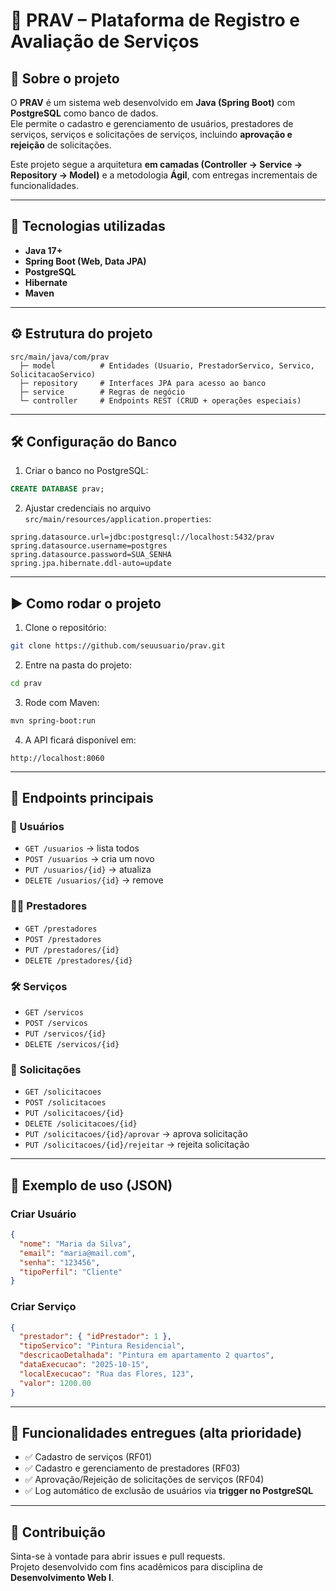 # 📌 PRAV – Plataforma de Registro e Avaliação de Serviços

## 📖 Sobre o projeto
O **PRAV** é um sistema web desenvolvido em **Java (Spring Boot)** com **PostgreSQL** como banco de dados.  
Ele permite o cadastro e gerenciamento de usuários, prestadores de serviços, serviços e solicitações de serviços, incluindo **aprovação e rejeição** de solicitações.  

Este projeto segue a arquitetura **em camadas (Controller → Service → Repository → Model)** e a metodologia **Ágil**, com entregas incrementais de funcionalidades.

---

## 🚀 Tecnologias utilizadas
- **Java 17+**
- **Spring Boot (Web, Data JPA)**
- **PostgreSQL**
- **Hibernate**
- **Maven**

---

## ⚙️ Estrutura do projeto
```
src/main/java/com/prav
  ├─ model          # Entidades (Usuario, PrestadorServico, Servico, SolicitacaoServico)
  ├─ repository     # Interfaces JPA para acesso ao banco
  ├─ service        # Regras de negócio
  └─ controller     # Endpoints REST (CRUD + operações especiais)
```

---

## 🛠️ Configuração do Banco
1. Criar o banco no PostgreSQL:
```sql
CREATE DATABASE prav;
```

2. Ajustar credenciais no arquivo `src/main/resources/application.properties`:
```properties
spring.datasource.url=jdbc:postgresql://localhost:5432/prav
spring.datasource.username=postgres
spring.datasource.password=SUA_SENHA
spring.jpa.hibernate.ddl-auto=update
```

---

## ▶️ Como rodar o projeto
1. Clone o repositório:
```bash
git clone https://github.com/seuusuario/prav.git
```

2. Entre na pasta do projeto:
```bash
cd prav
```

3. Rode com Maven:
```bash
mvn spring-boot:run
```

4. A API ficará disponível em:
```
http://localhost:8060
```

---

## 📌 Endpoints principais

### 👤 Usuários
- `GET /usuarios` → lista todos
- `POST /usuarios` → cria um novo
- `PUT /usuarios/{id}` → atualiza
- `DELETE /usuarios/{id}` → remove

### 🧑‍🔧 Prestadores
- `GET /prestadores`
- `POST /prestadores`
- `PUT /prestadores/{id}`
- `DELETE /prestadores/{id}`

### 🛠️ Serviços
- `GET /servicos`
- `POST /servicos`
- `PUT /servicos/{id}`
- `DELETE /servicos/{id}`

### 📑 Solicitações
- `GET /solicitacoes`
- `POST /solicitacoes`
- `PUT /solicitacoes/{id}`
- `DELETE /solicitacoes/{id}`
- `PUT /solicitacoes/{id}/aprovar` → aprova solicitação
- `PUT /solicitacoes/{id}/rejeitar` → rejeita solicitação

---

## 🧪 Exemplo de uso (JSON)

### Criar Usuário
```json
{
  "nome": "Maria da Silva",
  "email": "maria@mail.com",
  "senha": "123456",
  "tipoPerfil": "Cliente"
}
```

### Criar Serviço
```json
{
  "prestador": { "idPrestador": 1 },
  "tipoServico": "Pintura Residencial",
  "descricaoDetalhada": "Pintura em apartamento 2 quartos",
  "dataExecucao": "2025-10-15",
  "localExecucao": "Rua das Flores, 123",
  "valor": 1200.00
}
```

---

## 📂 Funcionalidades entregues (alta prioridade)
- ✅ Cadastro de serviços (RF01)  
- ✅ Cadastro e gerenciamento de prestadores (RF03)  
- ✅ Aprovação/Rejeição de solicitações de serviços (RF04)  
- ✅ Log automático de exclusão de usuários via **trigger no PostgreSQL**

---

## 🤝 Contribuição
Sinta-se à vontade para abrir issues e pull requests.  
Projeto desenvolvido com fins acadêmicos para disciplina de **Desenvolvimento Web I**.
